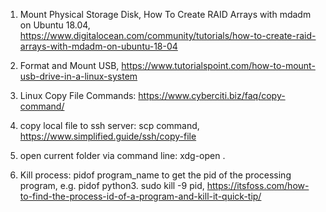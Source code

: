 1. Mount Physical Storage Disk, How To Create RAID Arrays with mdadm on Ubuntu 18.04, https://www.digitalocean.com/community/tutorials/how-to-create-raid-arrays-with-mdadm-on-ubuntu-18-04

2. Format and Mount USB, https://www.tutorialspoint.com/how-to-mount-usb-drive-in-a-linux-system

3. Linux Copy File Commands: https://www.cyberciti.biz/faq/copy-command/

3. copy local file to ssh server: scp command, https://www.simplified.guide/ssh/copy-file

4. open current folder via command line: xdg-open .

5. Kill process: pidof program_name to get the pid of the processing program, e.g. pidof python3. sudo kill -9 pid, https://itsfoss.com/how-to-find-the-process-id-of-a-program-and-kill-it-quick-tip/
